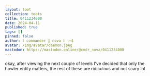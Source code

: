 ```yaml
---
layout: toot
collection: toots
title: 0411234000
date: 2024-04-11
published: true
tags: []
pinned: false
author: ⸸ commander ░ nova ⸸ :~$
avatar: /img/avatar/daemon.jpeg
mastodon: https://mastodon.online/@cmdr_nova/0411234000
---
```


okay, after viewing the next couple of levels I've decided that only the howler entity matters, the rest of these are ridiculous and not scary lol
